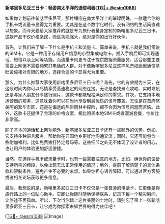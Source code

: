 **新喀里多尼亚三日卡：畅游南太平洋的通信利器[[TG💪+ @esim1088](https://t.me/s/esim1088)]**

如果你计划前往新喀里多尼亚，那片镶嵌在南太平洋上的璀璨明珠，一款适合你的手机卡或流量卡显得尤为重要。尤其是在这个数字化时代，没有网络的生活简直难以想象。而今天要给大家推荐的就是专为旅行者量身定制的新喀里多尼亚三日卡。这款产品不仅价格亲民，而且功能强大，绝对是你的出行好伙伴。

首先，让我们来了解一下什么是手机卡和流量卡。简单来说，手机卡就是我们常说的SIM卡，它是一种用于存储用户信息的小型集成电路卡，插入手机后即可实现通话、短信以及上网等功能。而流量卡则更专注于提供数据流量服务，适合那些主要需要上网但不需要频繁打电话的人群。对于像新喀里多尼亚这样风景如画但通信基础设施相对有限的地方，选择合适的卡显得尤为重要。

那么，为什么推荐大家使用新喀里多尼亚三日卡呢？首先，它的有效期为三天，在这段时间内你可以尽情享受高速稳定的网络连接。无论是查找景点攻略、实时导航还是与家人朋友分享旅行照片，这款卡都能轻松满足你的需求。其次，它支持本地运营商的服务，这意味着你可以在当地享受到最优质的信号覆盖，无论是在首府努美阿的繁华市区，还是在偏远的热带雨林中探险，都不会因为信号问题而苦恼。此外，这款卡还提供了合理的价格方案，相比购买本地SIM卡或者漫游套餐，性价比非常高。

除了基本的通话和上网功能外，新喀里多尼亚三日卡还有一些额外的优势。例如，它支持多种语言服务，帮助你在异国他乡更好地沟通交流；同时，它还可能包含一些附加福利，比如免费拨打特定号码等。这些细节之处无不体现了设计者的用心，也让用户的体验更加舒适便捷。

当然，在选择手机卡或流量卡时，也有一些需要注意的地方。比如，确保你的设备支持所需的频段，以免出现无法正常使用的情况；另外，提前了解清楚卡的具体条款和限制条件，避免产生不必要的麻烦。如果你担心语言障碍，可以通过官方客服或者相关论坛获取更多信息。

最后，我想说的是，新喀里多尼亚三日卡不仅仅是一张普通的电话卡，它更像是你旅行路上的一位贴心助手。它能让你随时随地保持联系，记录下每一个精彩瞬间，让旅途不再孤单。所以，下次当你踏上这片美丽的土地时，请别忘了带上一张新喀里多尼亚三日卡，让它成为你探索未知世界的得力伙伴吧！

[[TG💪+ @esim1088](https://t.me/s/esim1088) ![Image](https://i.postimg.cc/4NQfJmqS/Snipaste-2025-05-13-00-14-12.png)]